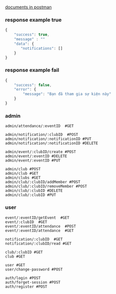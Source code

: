 
[documents in postman](https://documenter.getpostman.com/view/18880880/2s9YkrazV2)

### response example true

```js
{
    "success": true,
    "message" : ""
    "data": {
       "notifications": []
    }
}
```

### response example fail

```js
{
    "success": false,
    "error": {
        "message": "Bạn đã tham gia sự kiện này"
    }
}
```



### admin

```shell
admin/attendance/:eventID  #GET

admin/notification/:clubID  #POST
admin/notification/:notificationID #PUT
admin/notification/:notificationID #DELETE

admin/event/:clubID/create #POST
admin/event/:eventID #DELETE
admin/event/:eventID #PUT

admin/club #POST
admin/club #GET
admin/clubs #GET
admin/club/:clubID/addMember #POST
admin/club/:clubID/removeMember #POST
admin/club/:clubID #DELETE
admin/club/:clubID #PUT
```

### user

```shell
event/:eventID/getEvent  #GET
event/:clubID  #GET
event/:eventID/attendance  #POST
event/:eventID/attendance  #GET

notification/:clubID  #GET
notification/:clubID/read #GET

club/:clubID #GET
club #GET

user #GET
user/change-password #POST

auth/login #POST
auth/forget-session #POST
auth/register #POST
```
